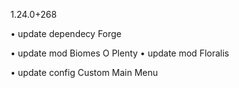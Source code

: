 1.24.0+268

• update dependecy Forge

• update mod Biomes O Plenty
• update mod Floralis

• update config Custom Main Menu
